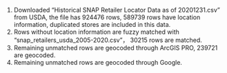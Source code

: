 1.	Downloaded “Historical SNAP Retailer Locator Data as of 20201231.csv” from USDA, the file has 924476 rows, 589739 rows have location information, duplicated stores are included in this data.
2.	Rows without location information are fuzzy matched with “snap_retailers_usda_2005-2020.csv”， 30215 rows are matched.
3.	Remaining unmatched rows are geocoded through ArcGIS PRO, 239721 are geocoded.
4.	Remaining unmatched rows are geocoded through Google.
